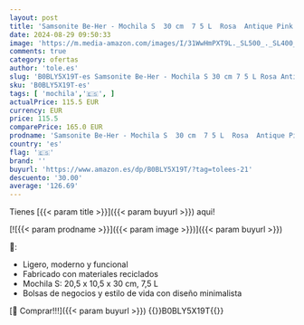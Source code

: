 ```yaml
---
layout: post
title: 'Samsonite Be-Her - Mochila S  30 cm  7 5 L  Rosa  Antique Pink   Mochilas'
date: 2024-08-29 09:50:33
image: 'https://m.media-amazon.com/images/I/31WwHmPXT9L._SL500_._SL400_.jpg'
comments: true
category: ofertas
author: 'tole.es'
slug: 'B0BLY5X19T-es Samsonite Be-Her - Mochila S 30 cm 7 5 L Rosa Antique Pink...'
sku: 'B0BLY5X19T-es'
tags: [ 'mochila','🇪🇸', ]
actualPrice: 115.5 EUR
currency: EUR
price: 115.5
comparePrice: 165.0 EUR
prodname: 'Samsonite Be-Her - Mochila S  30 cm  7 5 L  Rosa  Antique Pink   Mochilas'
country: 'es'
flag: '🇪🇸'
brand: ''
buyurl: 'https://www.amazon.es/dp/B0BLY5X19T/?tag=tolees-21'
descuento: '30.00'
average: '126.69'
---
```


Tienes [{{< param title >}}]({{< param buyurl >}}) aqui!

[![{{< param prodname >}}]({{< param image >}})]({{< param buyurl >}})

🔎:

- Ligero, moderno y funcional
- Fabricado con materiales reciclados
- Mochila S: 20,5 x 10,5 x 30 cm, 7,5 L
- Bolsas de negocios y estilo de vida con diseño minimalista

[🛒 Comprar!!!]({{< param buyurl >}})
{{<world>}}B0BLY5X19T{{</world>}}
